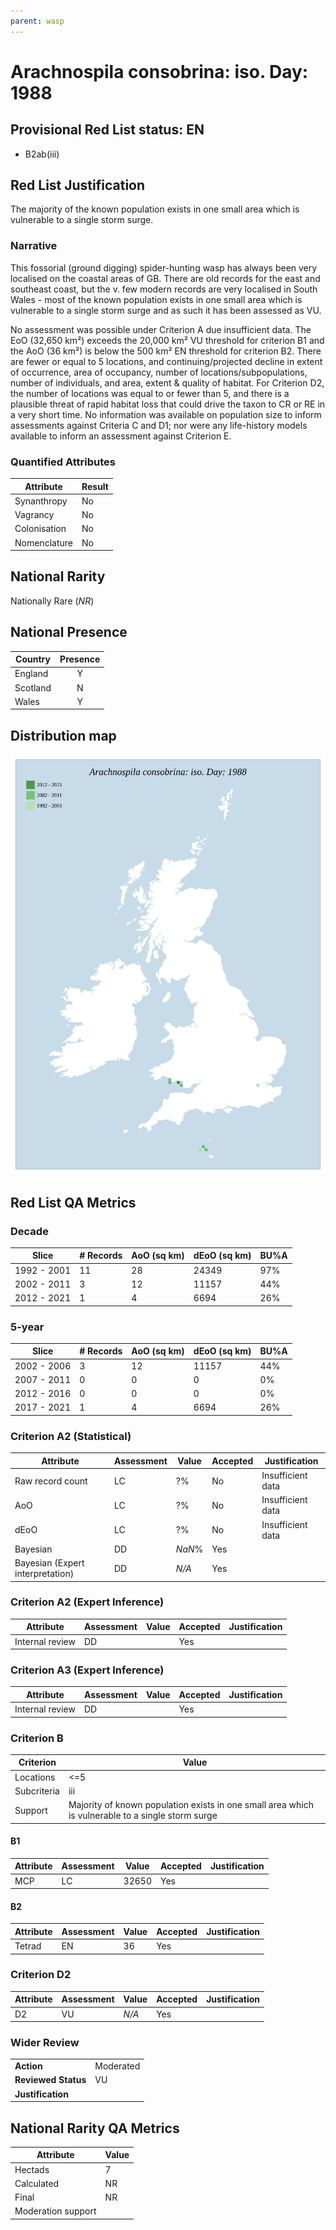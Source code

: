 ```yaml
---
parent: wasp
---
```


# Arachnospila consobrina: iso. Day: 1988

## Provisional Red List status: EN
- B2ab(iii)

## Red List Justification
The majority of the known population exists in one small area which is vulnerable to a single storm surge.

### Narrative
This fossorial (ground digging) spider-hunting wasp has always been very localised on the coastal areas of GB. There are old records for the east and southeast coast, but the v. few modern records are very localised in South Wales - most of the known population exists in one small area which is vulnerable to a single storm surge and as such it has been assessed as VU.

No assessment was possible under Criterion A due insufficient data. The EoO (32,650 km²) exceeds the 20,000 km² VU threshold for criterion B1 and the AoO (36 km²) is below the 500 km² EN threshold for criterion B2. There are fewer or equal to 5 locations, and continuing/projected decline in extent of occurrence, area of occupancy, number of locations/subpopulations, number of individuals, and area, extent & quality of habitat. For Criterion D2, the number of locations was equal to or fewer than 5, and there is a plausible threat of rapid habitat loss that could drive the taxon to CR or RE in a very short time. No information was available on population size to inform assessments against Criteria C and D1; nor were any life-history models available to inform an assessment against Criterion E.

### Quantified Attributes
|Attribute|Result|
|---|---|
|Synanthropy|No|
|Vagrancy|No|
|Colonisation|No|
|Nomenclature|No|


## National Rarity
Nationally Rare (*NR*)

## National Presence
|Country|Presence
|---|:-:|
|England|Y|
|Scotland|N|
|Wales|Y|


## Distribution map
![](../map/671.svg)

## Red List QA Metrics
### Decade
| Slice | # Records | AoO (sq km) | dEoO (sq km) |BU%A |
|---|---|---|---|---|
|1992 - 2001|11|28|24349|97%|
|2002 - 2011|3|12|11157|44%|
|2012 - 2021|1|4|6694|26%|

### 5-year
| Slice | # Records | AoO (sq km) | dEoO (sq km) |BU%A |
|---|---|---|---|---|
|2002 - 2006|3|12|11157|44%|
|2007 - 2011|0|0|0|0%|
|2012 - 2016|0|0|0|0%|
|2017 - 2021|1|4|6694|26%|

### Criterion A2 (Statistical)
|Attribute|Assessment|Value|Accepted|Justification
|---|---|---|---|---|
|Raw record count|LC|?%|No|Insufficient data|
|AoO|LC|?%|No|Insufficient data|
|dEoO|LC|?%|No|Insufficient data|
|Bayesian|DD|*NaN*%|Yes||
|Bayesian (Expert interpretation)|DD|*N/A*|Yes||

### Criterion A2 (Expert Inference)
|Attribute|Assessment|Value|Accepted|Justification
|---|---|---|---|---|
|Internal review|DD||Yes||

### Criterion A3 (Expert Inference)
|Attribute|Assessment|Value|Accepted|Justification
|---|---|---|---|---|
|Internal review|DD||Yes||

### Criterion B
|Criterion| Value|
|---|---|
|Locations|<=5|
|Subcriteria|iii|
|Support|Majority of known population exists in one small area which is vulnerable to a single storm surge|

#### B1
|Attribute|Assessment|Value|Accepted|Justification
|---|---|---|---|---|
|MCP|LC|32650|Yes||

#### B2
|Attribute|Assessment|Value|Accepted|Justification
|---|---|---|---|---|
|Tetrad|EN|36|Yes||

### Criterion D2
|Attribute|Assessment|Value|Accepted|Justification
|---|---|---|---|---|
|D2|VU|*N/A*|Yes||

### Wider Review
|  |  |
|---|---|
|**Action**|Moderated|
|**Reviewed Status**|VU|
|**Justification**||

## National Rarity QA Metrics
|Attribute|Value|
|---|---|
|Hectads|7|
|Calculated|NR|
|Final|NR|
|Moderation support||
